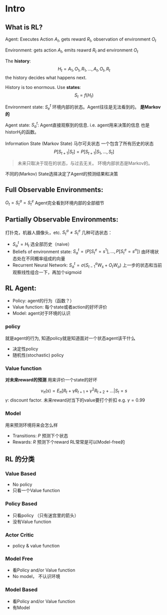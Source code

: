 # Intro
## What is RL?
Agent:
Executes Action $A_t$, gets reward $R_t$, observation of environment $O_t$

Environment: gets action $A_t$, emits reawrd $R_t$ and environment $O_t$

The **history**: $$H_t =A_1, O_1, R_1, \dots, A_t, O_t, R_t$$
the history decides what happens next.

History is too enormous. Use **states**:
$$S_t = f(H_t)$$

Environment state: $S_e^t$
环境内部的状态。Agent往往是无法看到的。
**是Markov的**

Agent state: $S_a^t$: Agent直接观察到的信息.
i.e. agent用来决策的信息
也是histor$H_t$的函数。

Information State (Markov State) 马尔可夫状态
一个包含了所有历史的状态
$$P[S_{t+1}|S_t] = P[S_{t+1}|S_1,\dots,S_t]$$
>未来只取决于现在的状态，与过去无关。
环境内部状态是Markov的。

不同的(Markov) State选择决定了Agent的预测结果和决策
 
## Full Observable Environments:
$O_t = S_t^a = S_t^e$ 
Agent完全看到环境内部的全部细节


## Partially Observable Environments:
打扑克，机器人摄像头，etc.
$S_t^a\neq S^e_t$
几种可选状态：
- $S_a^t = H_t$ 选全部历史（naive）
- Beliefs of environment state: $S_a^t = (P[S_t^e=s^1],\dots, P[S_t^e=s^n])$ 由环境状态处在不同概率组成的向量
- Recurrent Neural Network: 
 $S_a^t = \sigma(S^a_{t-1}W_s + O_t W_o)$
上一步的状态和当前观察线性组合一下，再加个sigmoid

## RL Agent:
- Policy: agent的行为（函数？）
- Value function: 每个state或者action的好坏评价
- Model: agent对于环境的认识

### policy
就是agent的行为, 知道policy就是知道面对一个状态agent该干什么
- 决定性policy
- 随机性(stochastic) policy

### Value function
**对未来reward的预测**
用来评价一个state的好坏

$$v_{\pi}(s)=E_{\pi}[R_t + \gamma R_{t+1} + \gamma^2R_{t+2} + \dots |S_t = s $$
$\gamma$: discount factor. 未来reward对当下的value要打个折扣 e.g. $\gamma=0.99$

### Model
用来预测环境将来会怎么样
 
- Transitions: *P* 预测下个状态
- Rewards: *R* 预测下个reward
RL常常是可以Model-free的

## RL 的分类

### Value Based 
- No policy
- 只看一个Value function

### Policy Based
- 只看policy （只有迷宫里的箭头）
- 没有Value function

### Actor Critic
- policy & value function


### Model Free
- 看Policy and/or Value function
- No model， 不认识环境

### Model Based
- 看Policy and/or Value function
- 有Model